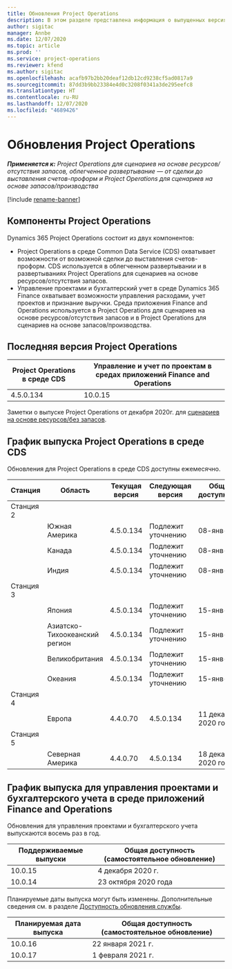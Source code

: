 ```yaml
---
title: Обновления Project Operations
description: В этом разделе представлена информация о выпущенных версиях Dynamics 365 Project Operations.
author: sigitac
manager: Annbe
ms.date: 12/07/2020
ms.topic: article
ms.prod: ''
ms.service: project-operations
ms.reviewer: kfend
ms.author: sigitac
ms.openlocfilehash: acafb97b2bb20deaf12db12cd9238cf5ad0817a9
ms.sourcegitcommit: 87dd3b9bb23384e4d0c3208f0341a3de295eefc8
ms.translationtype: HT
ms.contentlocale: ru-RU
ms.lasthandoff: 12/07/2020
ms.locfileid: "4689426"
---
```

# <a name="project-operations-updates"></a>Обновления Project Operations

_**Применяется к:** Project Operations для сценариев на основе ресурсов/отсутствия запасов, облегченное развертывание — от сделки до выставления счетов-проформ и Project Operations для сценариев на основе запасов/производства_

[!include [rename-banner](~/includes/cc-data-platform-banner.md)]

## <a name="project-operations-components"></a>Компоненты Project Operations

Dynamics 365 Project Operations состоит из двух компонентов:

- Project Operations в среде Common Data Service (CDS) охватывает возможности от возможной сделки до выставления счетов-проформ. CDS используется в облегченном развертывании и в развертываниях Project Operations для сценариев на основе ресурсов/отсутствия запасов.
- Управление проектами и бухгалтерский учет в среде Dynamics 365 Finance охватывает возможности управления расходами, учет проектов и признание выручки. Среда приложения Finance and Operations используется в Project Operations для сценариев на основе ресурсов/отсутствия запасов и в Project Operations для сценариев на основе запасов/производства.

## <a name="project-operations-latest-version"></a>Последняя версия Project Operations

| Project Operations в среде CDS | Управление и учет по проектам в средах приложений Finance and Operations |
| --- | --- |
| 4.5.0.134 | 10.0.15 |

Заметки о выпуске Project Operations от декабря 2020г. для [сценариев на основе ресурсов/без запасов](whats-new-dec-2020-resource-based.md).

## <a name="release-schedule-for-project-operations-on-cds-environment"></a>График выпуска Project Operations в среде CDS

Обновления для Project Operations в среде CDS доступны ежемесячно. 

| Станция   | Область        | Текущая версия | Следующая версия | Общая доступность |
|-----------|---------------|-----------------|--------------|---------------------|
| Станция 2 |   &nbsp;      |    &nbsp;       | &nbsp;       |      &nbsp;         |
|   &nbsp;  | Южная Америка |  4.5.0.134       | Подлежит уточнению     | 08-янв-21           |
|    &nbsp; | Канада        |  4.5.0.134       | Подлежит уточнению     | 08-янв-21          |
|   &nbsp;  | Индия         |  4.5.0.134       | Подлежит уточнению     | 08-янв-21           |
| Станция 3  |      &nbsp;   |     &nbsp;      |     &nbsp;   |      &nbsp;         |
|   &nbsp;  | Япония         |  4.5.0.134       | Подлежит уточнению     | 15-янв-21           |
|   &nbsp;  | Азиатско-Тихоокеанский регион  |  4.5.0.134       | Подлежит уточнению     | 15-янв-21           |
|   &nbsp;  | Великобритания |  4.5.0.134       | Подлежит уточнению     | 15-янв-21           |
|   &nbsp;  | Океания       |  4.5.0.134       | Подлежит уточнению     | 15-янв-21           |
| Станция 4 |     &nbsp;    |     &nbsp;      |     &nbsp;   |      &nbsp;         |
|   &nbsp;  | Европа        |  4.4.0.70       | 4.5.0.134     | 11 декабря 2020 года           |
| Станция 5 |     &nbsp;    |     &nbsp;      |     &nbsp;   |      &nbsp;         |
|   &nbsp;  | Северная Америка |  4.4.0.70       | 4.5.0.134     | 18 декабря 2020 года           |

## <a name="release-schedule-for-project-management-and-accounting-in-the-finance-and-operations-apps-environment"></a>График выпуска для управления проектами и бухгалтерского учета в среде приложений Finance and Operations

Обновления для управления проектами и бухгалтерского учета выпускаются восемь раз в год.

| Поддерживаемые выпуски | Общая доступность (самостоятельное обновление) |
| --- | --- |
| 10.0.15 | 4 декабря 2020 г. |
| 10.0.14 | 23 октября 2020 года |

Планируемые даты выпуска могут быть изменены. Дополнительные сведения см. в разделе [Доступность обновления службы](https://docs.microsoft.com/dynamics365/fin-ops-core/fin-ops/get-started/public-preview-releases?toc=/dynamics365/finance/toc.json).

| Планируемая дата выпуска | Общая доступность (самостоятельное обновление) |
| --- | --- |
| 10.0.16 | 22 января 2021 г. |
| 10.0.17 | 1 февраля 2021 г. |

